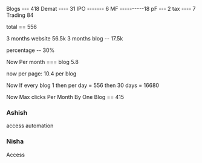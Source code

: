 Blogs --- 418
Demat ---- 31
IPO ------- 6
MF ----------18
pF --- 2
tax ---- 7
Trading 84

total == 556

3 months website 56.5k
3 months blog -- 17.5k

percentage -- 30%

Now Per month === blog 5.8

now per page: 10.4 per blog 

Now If every blog 1 then per day = 556 then 30 days = 16680

Now Max clicks Per Month By One Blog == 415




### Ashish


access 
automation 



### Nisha

Access


